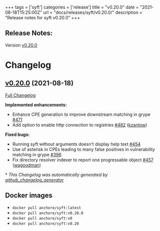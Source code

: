 +++
tags = ['syft']
categories = ['release']
title = "v0.20.0"
date = "2021-08-18T15:25:00Z"
url = "docs/releases/syft/v0.20.0/"
description = "Release notes for syft v0.20.0"
+++

## Release Notes:
Version [v0.20.0](https://github.com/anchore/syft/releases/tag/v0.20.0)

# Changelog

## [v0.20.0](https://github.com/anchore/syft/tree/v0.20.0) (2021-08-18)

[Full Changelog](https://github.com/anchore/syft/compare/v0.19.1...v0.20.0)

**Implemented enhancements:**

- Enhance CPE generation to improve downstream matching in grype [\#471](https://github.com/anchore/syft/issues/471)
- Add option to enable http connection to registries  [\#482](https://github.com/anchore/syft/pull/482) ([kzantow](https://github.com/kzantow))

**Fixed bugs:**

- Running syft without arguments doesn't display help text [\#454](https://github.com/anchore/syft/issues/454)
- Use of asterisk in CPEs leading to many false positives in vulnerability matching in grype [\#396](https://github.com/anchore/syft/issues/396)
- Fix directory resolver indexer to report one progressable object [\#457](https://github.com/anchore/syft/pull/457) ([wagoodman](https://github.com/wagoodman))



\* *This Changelog was automatically generated by [github_changelog_generator](https://github.com/github-changelog-generator/github-changelog-generator)*


## Docker images

- `docker pull anchore/syft:latest`
- `docker pull anchore/syft:v0.20.0`
- `docker pull anchore/syft:v0`
- `docker pull anchore/syft:v0.20`
